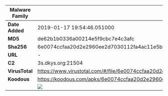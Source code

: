 | Malware Family | SpyNote                                                      |
| -------------- | ------------------------------------------------------------ |
| **Date Added** | 2019-01-17 19:54:46.051000                                                   |
| **MD5**        | de62b1b0336a00214e5f9cbc7e4c3afc                             |
| **Sha256**     | 6e0074ccfaa20d2e2960ee2d7030112fa4ac11e5b27514164dce149ba2cdfe10 |
| **URL**        | -                                                            |
| **C2**         | 3s.dkys.org:21504 |
| **VirusTotal** | https://www.virustotal.com/#/file/6e0074ccfaa20d2e2960ee2d7030112fa4ac11e5b27514164dce149ba2cdfe10/detection |
| **Koodous**    | https://koodous.com/apks/6e0074ccfaa20d2e2960ee2d7030112fa4ac11e5b27514164dce149ba2cdfe10 |
|                | ![](../assets/6e0074ccfaa20d2e2960ee2d7030112fa4ac11e5b27514164dce149ba2cdfe10.png) |